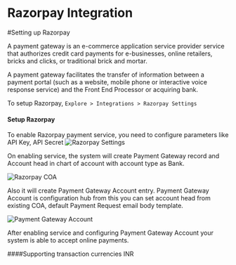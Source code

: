 # Razorpay Integration

#Setting up Razorpay

A payment gateway is an e-commerce application service provider service that authorizes credit card payments for e-businesses, online retailers, bricks and clicks, or traditional brick and mortar.

A payment gateway facilitates the transfer of information between a payment portal (such as a website, mobile phone or interactive voice response service) and the Front End Processor or acquiring bank.

To setup Razorpay,
`Explore > Integrations > Razorpay Settings`

#### Setup  Razorpay 

To enable Razorpay payment service, you need to configure parameters like API Key, API Secret
<img class="screenshot" alt="Razorpay Settings" src="{{docs_base_url}}/assets/img/setup/integrations/razorpay_settings.png">

On enabling service, the system will create Payment Gateway record and Account head in chart of account with account type as Bank.

<img class="screenshot" alt="Razorpay COA" src="{{docs_base_url}}/assets/img/setup/integrations/razorpay_coa.png">

Also it will create Payment Gateway Account entry. Payment Gateway Account is configuration hub from this you can set account head from existing COA, default Payment Request email body template.

<img class="screenshot" alt="Payment Gateway Account" src="{{docs_base_url}}/assets/img/setup/integrations/payment_gateway_account_razorpay.png">

After enabling service and configuring Payment Gateway Account your system is able to accept online payments.

####Supporting transaction currencies
INR
